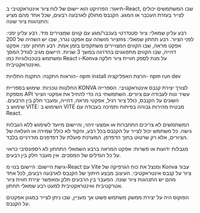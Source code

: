 תיאור:
הפרויקט הוא יישום של לוח ציור אינטראקטיבי ב-React, שבו המשתמשים יכולים לצייר בעזרת העכבר או המגע. הקנבס מחולק לארבעה רבעים, שכל אחד מהם מציע התנהגות ציור שונה:

רבע עליון שמאלי: ציור סטנדרטי בעכבר/מגע עם קווים שמצוירים מיד.
רבע עליון ימני: ציור מושהה עם אפקט נגרר, שבו יש השהיה של 200ms לפני הציור.
רבע תחתון שמאלי: אפקט מראה, שבו הקווים המצויירים משתקפים בזמן אמת.
רבע תחתון ימני: אפקט דהייה, שבו הקווים מתפוגגים בהדרגה במשך 3 שניות.
היישום מגיב לגודל המסך ומשתמש בטכנולוגיות כמו React ו-Konva על מנת לספק חוויית ציור חלקה ואינטראקטיבית.

הוראות התקנה:
התקנת התלויות- npm install
הרצת האפליקציה- npm run dev

החלטות טכניות:
שימוש בספריית KONVA לצורך יצירת קנבס אינטראקטיבי. הספרייה מספקת API עשיר ונוח לעבודה עם ציורים.
השתמשתי בה כדי להחיל את אפקטי הציור השונים על הקנבס, כולל ציור רגיל, אפקטי מראה, דהייה, ומעבר חלק בין הרבעים.
שימוש ב VITE: השימוש ב VITE מבטיח מהירות גבוהה בפיתוח ותמיכה בעבודה עם React.

המשתמשים לא צריכים התחברות או אמצעי זיהוי, והיישום מיועד לשימוש ללא הגבלות גישה.
כל משתמש יכול לצייר על הקנבס בכל רבע, והקוד לא כולל שמירה או העלאה של הציורים, אלא רק שרטוט בתוך הדפדפן.
המערכת פועלת על דפדפנים מודרניים בלבד.

מגבלות ידועות או פשרות:
אפקט המראה ברבע השמאלי התחתון לא רספונסיבי כראוי על כל הגדלים של המסכים.
אין מעבר חלק בין רבעים.

גישת היישום:
היישום בנוי מ-React עם Vite ומנצל את כוח הגרפיקה של Konva עבור ציור על קנבס אינטראקטיבי. העיצוב מבצע חיתוך של הקנבס לארבעה רבעים, לכל אחד מהם יש התנהגות ציור שונה. המעבר בין הרבעים חלק ומאפשר יצירת חווית ציור אטרקטיבית ואינטראקטיבית למעט רבע שמאלי תחתון.

הפוקוס היה על יצירת ממשק משתמש פשוט אך מעניין, שבו ניתן לצייר במגוון אפקטים על הקנבס.

